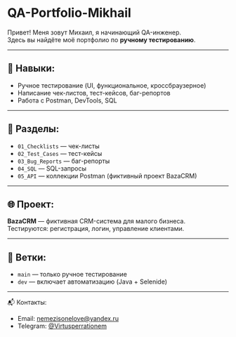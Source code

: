 # QA-Portfolio-Mikhail

Привет! Меня зовут Михаил, я начинающий QA-инженер.  
Здесь вы найдёте моё портфолио по **ручному тестированию**.

---

## 🔧 Навыки:

- Ручное тестирование (UI, функциональное, кроссбраузерное)
- Написание чек-листов, тест-кейсов, баг-репортов
- Работа с Postman, DevTools, SQL

---

## 📁 Разделы:

- `01_Checklists` — чек-листы
- `02_Test_Cases` — тест-кейсы
- `03_Bug_Reports` — баг-репорты
- `04_SQL` — SQL-запросы
- `05_API` — коллекции Postman (фиктивный проект BazaCRM)

---

## 🌐 Проект:

**BazaCRM** — фиктивная CRM-система для малого бизнеса.  
Тестируются: регистрация, логин, управление клиентами.

---

## 🧭 Ветки:

- `main` — только ручное тестирование
- `dev` — включает автоматизацию (Java + Selenide)

---

📬 Контакты:
- Email: nemezisonelove@yandex.ru
- Telegram: [@Virtusperrationem](https://t.me/Virtusperrationem)
